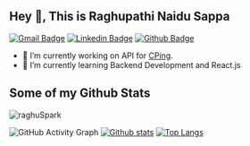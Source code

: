 ## Hey 👋, This is Raghupathi Naidu Sappa
[![Gmail Badge](https://img.shields.io/badge/-sparkraghu1508@gmail.com-c14438?style=flat&logo=Gmail&logoColor=white&link=mailto:sparkraghu1508@gmail.com)](mailto:sparkraghu1508@gmail.com) 
[![Linkedin Badge](https://img.shields.io/badge/-raghu_spark-0072b1?style=flat&logo=Linkedin&logoColor=white&link=https://www.linkedin.com/in/raghu_spark/)](https://www.linkedin.com/in/raghu_spark/) [![Github Badge](https://img.shields.io/badge/-raghuSpark-grey?style=flat&logo=github&logoColor=white&link=https://github.com/raghuSpark/)](https://www.github.com/raghuSpark/)
- 🔭 I’m currently working on API for [CPing](https://play.google.com/store/apps/details?id=com.rr.CPing). 
- 🌱 I’m currently learning Backend Development and React.js
## Some of my Github Stats
<p align=left> <img src=https://komarev.com/ghpvc/?username=raghuSpark alt=raghuSpark /> </p>

![GitHub Activity Graph](https://activity-graph.herokuapp.com/graph?username=raghuSpark)
[![Github stats](https://github-readme-stats.vercel.app/api?username=raghuSpark&show_icons=true&include_all_commits=true)](https://github.com/raghuSpark/github-readme-stats)
[![Top Langs](https://github-readme-stats.vercel.app/api/top-langs/?username=raghuSpark&layout=compact)](https://github.com/raghuSpark/github-readme-stats)

